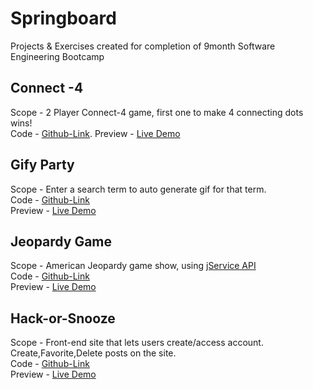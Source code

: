 # Springboard
Projects &amp; Exercises created for completion of 9month Software Engineering Bootcamp

<!-- ## Meme-Generator
Scope - Create a meme, by giving image, text for the meme.  
Code - [Github-Link](https://github.com/shivajreddy/springboard/tree/main/05-MemeGenerator)  
Preview - [Live Demo](https://filedn.com/lSGOhc5nX6kY0i4Hy6mdAq4/Springboard%20Projects/05-MemeGenerator/) -->

## Connect -4 
Scope - 2 Player Connect-4 game, first one to make 4 connecting dots wins!  
Code - [Github-Link](https://github.com/shivajreddy/springboard/tree/main/11-Connect4). 
Preview - [Live Demo](https://filedn.com/lSGOhc5nX6kY0i4Hy6mdAq4/Springboard%20Projects/11-Connect4/)


## Gify Party
Scope - Enter a search term to auto generate gif for that term.  
Code - [Github-Link](https://github.com/shivajreddy/springboard/tree/main/14-Web/14.3-AJAX/gify%20party)  
Preview - [Live Demo](https://filedn.com/lSGOhc5nX6kY0i4Hy6mdAq4/Springboard%20Projects/gify%20party/)


<!-- ## TV-Maze
Scope - Search for a show and get all related shows and their episodes, using [TV-Maze API](https://www.tvmaze.com/api)  
Code - [Github-Link](https://github.com/shivajreddy/springboard/tree/main/14-Web/14.3-AJAX/TV-Maze)  
Preview - [Live Demo](https://filedn.com/lSGOhc5nX6kY0i4Hy6mdAq4/Springboard%20Projects/TV-Maze/) -->

## Jeopardy Game
Scope - American Jeopardy game show, using [jService API](https://jservice.io/)  
Code - [Github-Link](https://github.com/shivajreddy/springboard/tree/main/15-Jeopardy)  
Preview - [Live Demo](https://filedn.com/lSGOhc5nX6kY0i4Hy6mdAq4/Springboard%20Projects/15-Jeopardy/)

## Hack-or-Snooze
Scope - Front-end site that lets users create/access account. Create,Favorite,Delete posts on the site.  
Code - [Github-Link](https://github.com/shivajreddy/springboard/tree/main/16-Hack-or-Snooze)  
Preview - [Live Demo](https://filedn.com/lSGOhc5nX6kY0i4Hy6mdAq4/Springboard%20Projects/16-Hack-or-Snooze/)
